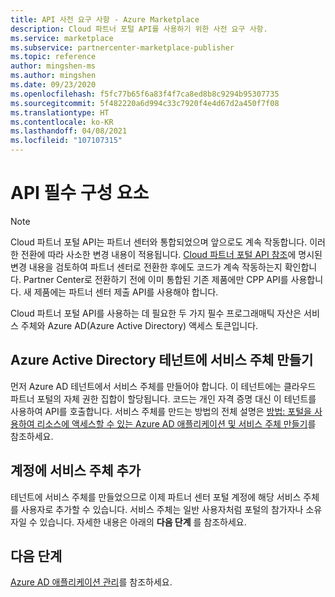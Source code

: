 ```yaml
---
title: API 사전 요구 사항 - Azure Marketplace
description: Cloud 파트너 포털 API를 사용하기 위한 사전 요구 사항.
ms.service: marketplace
ms.subservice: partnercenter-marketplace-publisher
ms.topic: reference
author: mingshen-ms
ms.author: mingshen
ms.date: 09/23/2020
ms.openlocfilehash: f5fc77b65f6a83f4f7ca8ed8b8c9294b95307735
ms.sourcegitcommit: 5f482220a6d994c33c7920f4e4d67d2a450f7f08
ms.translationtype: HT
ms.contentlocale: ko-KR
ms.lasthandoff: 04/08/2021
ms.locfileid: "107107315"
---
```

# <a name="api-prerequisites"></a>API 필수 구성 요소

> [!NOTE]
> Cloud 파트너 포털 API는 파트너 센터와 통합되었으며 앞으로도 계속 작동합니다. 이러한 전환에 따라 사소한 변경 내용이 적용됩니다. [Cloud 파트너 포털 API 참조](cloud-partner-portal-api-overview.md)에 명시된 변경 내용을 검토하여 파트너 센터로 전환한 후에도 코드가 계속 작동하는지 확인합니다. Partner Center로 전환하기 전에 이미 통합된 기존 제품에만 CPP API를 사용합니다. 새 제품에는 파트너 센터 제출 API를 사용해야 합니다.

Cloud 파트너 포털 API를 사용하는 데 필요한 두 가지 필수 프로그래매틱 자산은 서비스 주체와 Azure AD(Azure Active Directory) 액세스 토큰입니다.

## <a name="create-service-principal-in-azure-active-directory-tenant"></a>Azure Active Directory 테넌트에 서비스 주체 만들기

먼저 Azure AD 테넌트에서 서비스 주체를 만들어야 합니다. 이 테넌트에는 클라우드 파트너 포털의 자체 권한 집합이 할당됩니다. 코드는 개인 자격 증명 대신 이 테넌트를 사용하여 API를 호출합니다. 서비스 주체를 만드는 방법의 전체 설명은 [방법: 포털을 사용하여 리소스에 액세스할 수 있는 Azure AD 애플리케이션 및 서비스 주체 만들기](../active-directory/develop/howto-create-service-principal-portal.md)를 참조하세요.

## <a name="add-service-principal-to-your-account"></a>계정에 서비스 주체 추가

테넌트에 서비스 주체를 만들었으므로 이제 파트너 센터 포털 계정에 해당 서비스 주체를 사용자로 추가할 수 있습니다. 서비스 주체는 일반 사용자처럼 포털의 참가자나 소유자일 수 있습니다. 자세한 내용은 아래의 **다음 단계** 를 참조하세요.

## <a name="next-steps"></a>다음 단계

[Azure AD 애플리케이션 관리](manage-aad-apps.md)를 참조하세요.
